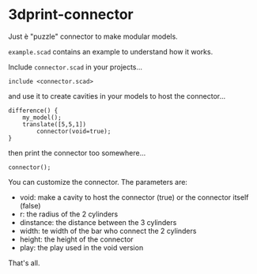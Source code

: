 # 3dprint-connector
Just è "puzzle" connector to make modular models.

`example.scad` contains an example to understand how it works.

Include `connector.scad` in your projects...

```
include <connector.scad>
```

and use it to create cavities in your models to host the connector...

```
difference() {
    my_model();
    translate([5,5,1])
        connector(void=true);    
}
```

then print the connector too somewhere...

```
connector();
```

You can customize the connector. The parameters are:

- void: make a cavity to host the connector (true) or the connector itself (false)
- r: the radius of the 2 cylinders
- dinstance: the distance between the 3 cylinders
- width: te width of the bar who connect the 2 cylinders
- height: the height of the connector
- play: the play used in the void version

That's all.

